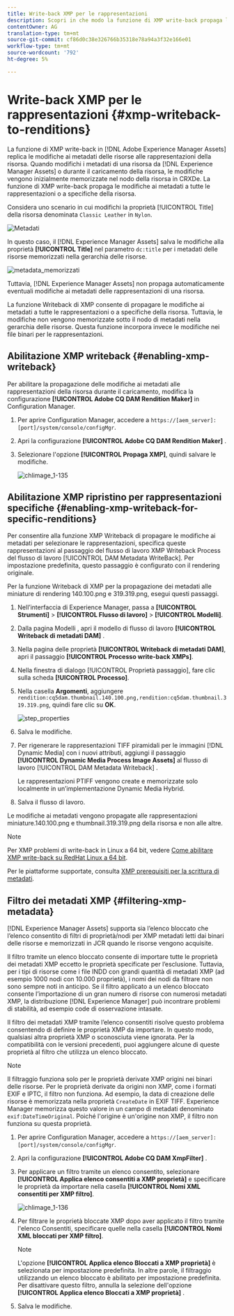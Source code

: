 ```yaml
---
title: Write-back XMP per le rappresentazioni
description: Scopri in che modo la funzione di XMP write-back propaga le modifiche ai metadati di una risorsa a tutte le rappresentazioni o a specifiche della risorsa.
contentOwner: AG
translation-type: tm+mt
source-git-commit: cf86d0c38e326766b35318e78a94a3f32e166e01
workflow-type: tm+mt
source-wordcount: '792'
ht-degree: 5%

---
```



# Write-back XMP per le rappresentazioni {#xmp-writeback-to-renditions}

La funzione di XMP write-back in [!DNL Adobe Experience Manager Assets] replica le modifiche ai metadati delle risorse alle rappresentazioni della risorsa. Quando modifichi i metadati di una risorsa da [!DNL Experience Manager Assets] o durante il caricamento della risorsa, le modifiche vengono inizialmente memorizzate nel nodo della risorsa in CRXDe. La funzione di XMP write-back propaga le modifiche ai metadati a tutte le rappresentazioni o a specifiche della risorsa.

Considera uno scenario in cui modifichi la proprietà [!UICONTROL Title] della risorsa denominata `Classic Leather` in `Nylon`.

![Metadati](assets/metadata.png)

In questo caso, il [!DNL Experience Manager Assets] salva le modifiche alla proprietà **[!UICONTROL Title]** nel parametro `dc:title` per i metadati delle risorse memorizzati nella gerarchia delle risorse.

![metadata_memorizzati](assets/metadata_stored.png)

Tuttavia, [!DNL Experience Manager Assets] non propaga automaticamente eventuali modifiche ai metadati delle rappresentazioni di una risorsa.

La funzione Writeback di XMP consente di propagare le modifiche ai metadati a tutte le rappresentazioni o a specifiche della risorsa. Tuttavia, le modifiche non vengono memorizzate sotto il nodo di metadati nella gerarchia delle risorse. Questa funzione incorpora invece le modifiche nei file binari per le rappresentazioni.

## Abilitazione XMP writeback {#enabling-xmp-writeback}

Per abilitare la propagazione delle modifiche ai metadati alle rappresentazioni della risorsa durante il caricamento, modifica la configurazione **[!UICONTROL Adobe CQ DAM Rendition Maker]** in Configuration Manager.

1. Per aprire Configuration Manager, accedere a `https://[aem_server]:[port]/system/console/configMgr`.
1. Apri la configurazione **[!UICONTROL Adobe CQ DAM Rendition Maker]** .
1. Selezionare l&#39;opzione **[!UICONTROL Propaga XMP]**, quindi salvare le modifiche.

   ![chlimage_1-135](assets/chlimage_1-346.png)

## Abilitazione XMP ripristino per rappresentazioni specifiche {#enabling-xmp-writeback-for-specific-renditions}

Per consentire alla funzione XMP Writeback di propagare le modifiche ai metadati per selezionare le rappresentazioni, specifica queste rappresentazioni al passaggio del flusso di lavoro XMP Writeback Process del flusso di lavoro [!UICONTROL DAM Metadata WriteBack]. Per impostazione predefinita, questo passaggio è configurato con il rendering originale.

Per la funzione Writeback di XMP per la propagazione dei metadati alle miniature di rendering 140.100.png e 319.319.png, esegui questi passaggi.

1. Nell’interfaccia di Experience Manager, passa a **[!UICONTROL Strumenti]** > **[!UICONTROL Flusso di lavoro]** > **[!UICONTROL Modelli]**.
1. Dalla pagina Modelli , apri il modello di flusso di lavoro **[!UICONTROL Writeback di metadati DAM]** .
1. Nella pagina delle proprietà **[!UICONTROL Writeback di metadati DAM]**, apri il passaggio **[!UICONTROL Processo write-back XMPs]**.
1. Nella finestra di dialogo [!UICONTROL Proprietà passaggio], fare clic sulla scheda **[!UICONTROL Processo]**.
1. Nella casella **Argomenti**, aggiungere `rendition:cq5dam.thumbnail.140.100.png,rendition:cq5dam.thumbnail.319.319.png`, quindi fare clic su **OK**.

   ![step_properties](assets/step_properties.png)

1. Salva le modifiche.
1. Per rigenerare le rappresentazioni TIFF piramidali per le immagini [!DNL Dynamic Media] con i nuovi attributi, aggiungi il passaggio **[!UICONTROL Dynamic Media Process Image Assets]** al flusso di lavoro [!UICONTROL DAM Metadata Writeback] .

   Le rappresentazioni PTIFF vengono create e memorizzate solo localmente in un’implementazione Dynamic Media Hybrid.

1. Salva il flusso di lavoro.

Le modifiche ai metadati vengono propagate alle rappresentazioni miniature.140.100.png e thumbnail.319.319.png della risorsa e non alle altre.

>[!NOTE]
>
>Per XMP problemi di write-back in Linux a 64 bit, vedere [Come abilitare XMP write-back su RedHat Linux a 64 bit](https://helpx.adobe.com/experience-manager/kb/enable-xmp-write-back-64-bit-redhat.html).
>
>Per le piattaforme supportate, consulta [XMP prerequisiti per la scrittura di metadati](/help/sites-deploying/technical-requirements.md#requirements-for-aem-assets-xmp-metadata-write-back).

## Filtro dei metadati XMP {#filtering-xmp-metadata}

[!DNL Experience Manager Assets] supporta sia l’elenco bloccato che l’elenco consentito di filtri di proprietà/nodi per XMP metadati letti dai binari delle risorse e memorizzati in JCR quando le risorse vengono acquisite.

Il filtro tramite un elenco bloccato consente di importare tutte le proprietà dei metadati XMP eccetto le proprietà specificate per l’esclusione. Tuttavia, per i tipi di risorse come i file INDD con grandi quantità di metadati XMP (ad esempio 1000 nodi con 10.000 proprietà), i nomi dei nodi da filtrare non sono sempre noti in anticipo. Se il filtro applicato a un elenco bloccato consente l’importazione di un gran numero di risorse con numerosi metadati XMP, la distribuzione [!DNL Experience Manager] può incontrare problemi di stabilità, ad esempio code di osservazione intasate.

Il filtro dei metadati XMP tramite l’elenco consentiti risolve questo problema consentendo di definire le proprietà XMP da importare. In questo modo, qualsiasi altra proprietà XMP o sconosciuta viene ignorata. Per la compatibilità con le versioni precedenti, puoi aggiungere alcune di queste proprietà al filtro che utilizza un elenco bloccato.

>[!NOTE]
>
>Il filtraggio funziona solo per le proprietà derivate XMP origini nei binari delle risorse. Per le proprietà derivate da origini non XMP, come i formati EXIF e IPTC, il filtro non funziona. Ad esempio, la data di creazione delle risorse è memorizzata nella proprietà `CreateDate` in EXIF TIFF. Experience Manager memorizza questo valore in un campo di metadati denominato `exif:DateTimeOriginal`. Poiché l&#39;origine è un&#39;origine non XMP, il filtro non funziona su questa proprietà.

1. Per aprire Configuration Manager, accedere a `https://[aem_server]:[port]/system/console/configMgr`.
1. Apri la configurazione **[!UICONTROL Adobe CQ DAM XmpFilter]** .
1. Per applicare un filtro tramite un elenco consentito, selezionare **[!UICONTROL Applica elenco consentiti a XMP proprietà]** e specificare le proprietà da importare nella casella **[!UICONTROL Nomi XML consentiti per XMP filtro]**.

   ![chlimage_1-136](assets/chlimage_1-347.png)

1. Per filtrare le proprietà bloccate XMP dopo aver applicato il filtro tramite l&#39;elenco Consentiti, specificare quelle nella casella **[!UICONTROL Nomi XML bloccati per XMP filtro]**.

   >[!NOTE]
   >
   >L&#39;opzione **[!UICONTROL Applica elenco Bloccati a XMP proprietà]** è selezionata per impostazione predefinita. In altre parole, il filtraggio utilizzando un elenco bloccato è abilitato per impostazione predefinita. Per disattivare questo filtro, annulla la selezione dell&#39;opzione **[!UICONTROL Applica elenco Bloccati a XMP proprietà]** .

1. Salva le modifiche.
